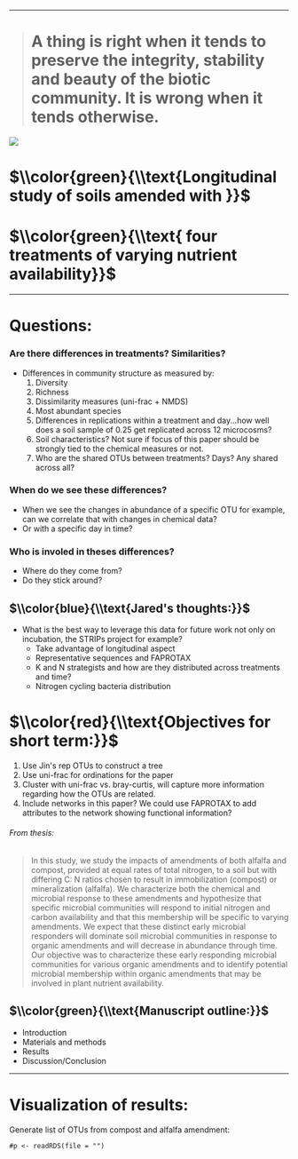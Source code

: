 ------------------------------------------------------------------------

> A thing is right when it tends to preserve the integrity, stability and beauty of the biotic community. It is wrong when it tends otherwise.
> ============================================================================================================================================

![](./images/giphy.gif)

$\\color{green}{\\text{Longitudinal study of soils amended with }}$
===================================================================

$\\color{green}{\\text{ four treatments of varying nutrient availability}}$
===========================================================================

------------------------------------------------------------------------

Questions:
==========

### Are there differences in treatments? Similarities?

-   Differences in community structure as measured by:
    1.  Diversity
    2.  Richness
    3.  Dissimilarity measures (uni-frac + NMDS)
    4.  Most abundant species
    5.  Differences in replications within a treatment and day...how
        well does a soil sample of 0.25 get replicated across 12
        microcosms?
    6.  Soil characteristics? Not sure if focus of this paper should be
        strongly tied to the chemical measures or not.
    7.  Who are the shared OTUs between treatments? Days? Any shared
        across all?

### When do we see these differences?

-   When we see the changes in abundance of a specific OTU for example,
    can we correlate that with changes in chemical data?
-   Or with a specific day in time?

### Who is involed in theses differences?

-   Where do they come from?
-   Do they stick around?

$\\color{blue}{\\text{Jared's thoughts:}}$
------------------------------------------

-   What is the best way to leverage this data for future work not only
    on incubation, the STRIPs project for example?
    -   Take advantage of longitudinal aspect
    -   Representative sequences and FAPROTAX
    -   K and N strategists and how are they distributed across
        treatments and time?
    -   Nitrogen cycling bacteria distribution

$\\color{red}{\\text{Objectives for short term:}}$
==================================================

1.  Use Jin's rep OTUs to construct a tree
2.  Use uni-frac for ordinations for the paper
3.  Cluster with uni-frac vs. bray-curtis, will capture more information
    regarding how the OTUs are related.
4.  Include networks in this paper? We could use FAPROTAX to add
    attributes to the network showing functional information?

###### From thesis:

> In this study, we study the impacts of amendments of both alfalfa and
> compost, provided at equal rates of total nitrogen, to a soil but with
> differing C: N ratios chosen to result in immobilization (compost) or
> mineralization (alfalfa). We characterize both the chemical and
> microbial response to these amendments and hypothesize that specific
> microbial communities will respond to initial nitrogen and carbon
> availability and that this membership will be specific to varying
> amendments. We expect that these distinct early microbial responders
> will dominate soil microbial communities in response to organic
> amendments and will decrease in abundance through time. Our objective
> was to characterize these early responding microbial communities for
> various organic amendments and to identify potential microbial
> membership within organic amendments that may be involved in plant
> nutrient availability.

$\\color{green}{\\text{Manuscript outline:}}$
---------------------------------------------

-   Introduction
-   Materials and methods
-   Results
-   Discussion/Conclusion

------------------------------------------------------------------------

Visualization of results:
=========================

Generate list of OTUs from compost and alfalfa amendment:

    #p <- readRDS(file = "")
